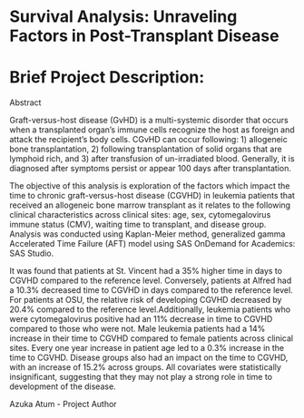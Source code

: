 
# Survival Analysis: Unraveling Factors in Post-Transplant Disease

# Brief Project Description:

Abstract

Graft-versus-host disease (GvHD) is a multi-systemic disorder that occurs when a transplanted organ’s immune cells recognize the host as foreign and attack the recipient’s body cells. CGvHD can occur following: 1) allogeneic bone transplantation, 2) following transplantation of solid organs that are lymphoid rich, and 3) after transfusion of un-irradiated blood. Generally, it is diagnosed after symptoms persist or appear 100 days after transplantation. 

The objective of this analysis is exploration of the factors which impact the time to chronic graft-versus-host disease (CGVHD) in leukemia patients that received an allogeneic bone marrow transplant as it relates to the following clinical characteristics across clinical sites: age, sex, cytomegalovirus immune status (CMV), waiting time to transplant, and disease group. Analysis was conducted using Kaplan-Meier method, generalized gamma Accelerated Time Failure (AFT) model using SAS OnDemand for Academics: SAS Studio. 

It was found that patients at St. Vincent had a 35% higher time in days to CGVHD compared to the reference level. Conversely, patients at Alfred had a 10.3% decreased time to CGVHD in days compared to the reference level. For patients at OSU, the relative risk of developing CGVHD decreased by 20.4% compared to the reference level.Additionally, leukemia patients who were cytomegalovirus positive had an 11% decrease in time to CGVHD compared to those who were not. Male leukemia patients had a 14% increase in their time to CGVHD compared to female patients across clinical sites. Every one year increase in patient age led to a 0.3% increase in the time to CGVHD. Disease groups also had an impact on the time to CGVHD, with an increase of 15.2% across groups. All covariates were statistically insignificant, suggesting that they may not play a strong role in time to development of the disease. 


Azuka Atum - Project Author





